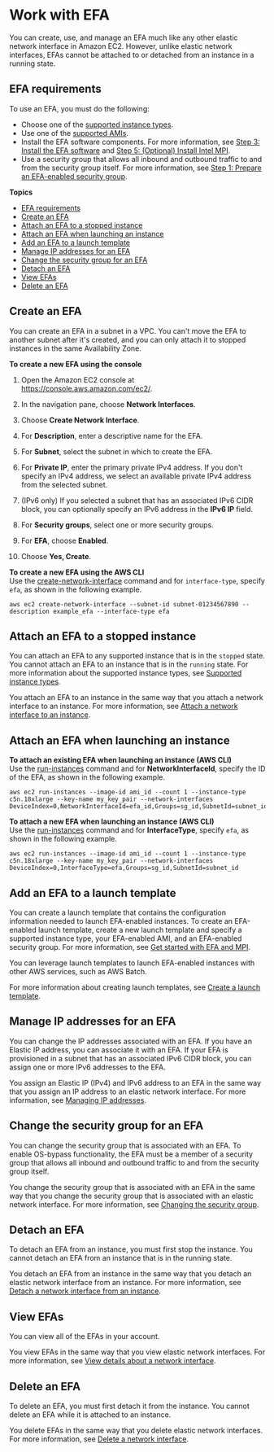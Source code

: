 # Work with EFA<a name="efa-working-with"></a>

You can create, use, and manage an EFA much like any other elastic network interface in Amazon EC2\. However, unlike elastic network interfaces, EFAs cannot be attached to or detached from an instance in a running state\.

## EFA requirements<a name="efa-reqs"></a>

To use an EFA, you must do the following:
+ Choose one of the [supported instance types](efa.md#efa-instance-types)\.
+ Use one of the [supported AMIs](efa.md#efa-amis)\.
+ Install the EFA software components\. For more information, see [Step 3: Install the EFA software](efa-start.md#efa-start-enable) and [Step 5: \(Optional\) Install Intel MPI](efa-start.md#efa-start-impi)\.
+ Use a security group that allows all inbound and outbound traffic to and from the security group itself\. For more information, see [Step 1: Prepare an EFA\-enabled security group](efa-start.md#efa-start-security)\.

**Topics**
+ [EFA requirements](#efa-reqs)
+ [Create an EFA](#efa-create)
+ [Attach an EFA to a stopped instance](#efa-attach)
+ [Attach an EFA when launching an instance](#efa-launch)
+ [Add an EFA to a launch template](#efa-launch-template)
+ [Manage IP addresses for an EFA](#efa-manage-ip-address)
+ [Change the security group for an EFA](#efa-security)
+ [Detach an EFA](#efa-detach)
+ [View EFAs](#efa-view)
+ [Delete an EFA](#efa-delete)

## Create an EFA<a name="efa-create"></a>

You can create an EFA in a subnet in a VPC\. You can't move the EFA to another subnet after it's created, and you can only attach it to stopped instances in the same Availability Zone\.

**To create a new EFA using the console**

1. Open the Amazon EC2 console at [https://console\.aws\.amazon\.com/ec2/](https://console.aws.amazon.com/ec2/)\.

1. In the navigation pane, choose **Network Interfaces**\.

1. Choose **Create Network Interface**\.

1. For **Description**, enter a descriptive name for the EFA\.

1. For **Subnet**, select the subnet in which to create the EFA\.

1. For **Private IP**, enter the primary private IPv4 address\. If you don't specify an IPv4 address, we select an available private IPv4 address from the selected subnet\.

1. \(IPv6 only\) If you selected a subnet that has an associated IPv6 CIDR block, you can optionally specify an IPv6 address in the **IPv6 IP** field\.

1. For **Security groups**, select one or more security groups\.

1. For **EFA**, choose **Enabled**\.

1. Choose **Yes, Create**\.

**To create a new EFA using the AWS CLI**  
Use the [create\-network\-interface](https://docs.aws.amazon.com/cli/latest/reference/ec2/create-network-interface.html) command and for `interface-type`, specify `efa`, as shown in the following example\.

```
aws ec2 create-network-interface --subnet-id subnet-01234567890 --description example_efa --interface-type efa
```

## Attach an EFA to a stopped instance<a name="efa-attach"></a>

You can attach an EFA to any supported instance that is in the `stopped` state\. You cannot attach an EFA to an instance that is in the `running` state\. For more information about the supported instance types, see [Supported instance types](efa.md#efa-instance-types)\.

You attach an EFA to an instance in the same way that you attach a network interface to an instance\. For more information, see [Attach a network interface to an instance](using-eni.md#attach_eni)\.

## Attach an EFA when launching an instance<a name="efa-launch"></a>

**To attach an existing EFA when launching an instance \(AWS CLI\)**  
Use the [run\-instances](https://docs.aws.amazon.com/cli/latest/reference/ec2/run-instances.html) command and for **NetworkInterfaceId**, specify the ID of the EFA, as shown in the following example\.

```
aws ec2 run-instances --image-id ami_id --count 1 --instance-type c5n.18xlarge --key-name my_key_pair --network-interfaces DeviceIndex=0,NetworkInterfaceId=efa_id,Groups=sg_id,SubnetId=subnet_id
```

**To attach a new EFA when launching an instance \(AWS CLI\)**  
Use the [run\-instances](https://docs.aws.amazon.com/cli/latest/reference/ec2/run-instances.html) command and for **InterfaceType**, specify `efa`, as shown in the following example\.

```
aws ec2 run-instances --image-id ami_id --count 1 --instance-type c5n.18xlarge --key-name my_key_pair --network-interfaces DeviceIndex=0,InterfaceType=efa,Groups=sg_id,SubnetId=subnet_id
```

## Add an EFA to a launch template<a name="efa-launch-template"></a>

You can create a launch template that contains the configuration information needed to launch EFA\-enabled instances\. To create an EFA\-enabled launch template, create a new launch template and specify a supported instance type, your EFA\-enabled AMI, and an EFA\-enabled security group\. For more information, see [Get started with EFA and MPI](efa-start.md)\.

You can leverage launch templates to launch EFA\-enabled instances with other AWS services, such as AWS Batch\.

For more information about creating launch templates, see [Create a launch template](ec2-launch-templates.md#create-launch-template)\.

## Manage IP addresses for an EFA<a name="efa-manage-ip-address"></a>

You can change the IP addresses associated with an EFA\. If you have an Elastic IP address, you can associate it with an EFA\. If your EFA is provisioned in a subnet that has an associated IPv6 CIDR block, you can assign one or more IPv6 addresses to the EFA\.

You assign an Elastic IP \(IPv4\) and IPv6 address to an EFA in the same way that you assign an IP address to an elastic network interface\. For more information, see [Managing IP addresses](using-eni.md#managing-network-interface-ip-addresses)\.

## Change the security group for an EFA<a name="efa-security"></a>

 You can change the security group that is associated with an EFA\. To enable OS\-bypass functionality, the EFA must be a member of a security group that allows all inbound and outbound traffic to and from the security group itself\.

You change the security group that is associated with an EFA in the same way that you change the security group that is associated with an elastic network interface\. For more information, see [Changing the security group](using-eni.md#modify-groups)\.

## Detach an EFA<a name="efa-detach"></a>

To detach an EFA from an instance, you must first stop the instance\. You cannot detach an EFA from an instance that is in the running state\.

You detach an EFA from an instance in the same way that you detach an elastic network interface from an instance\. For more information, see [Detach a network interface from an instance](using-eni.md#detach_eni)\.

## View EFAs<a name="efa-view"></a>

You can view all of the EFAs in your account\.

You view EFAs in the same way that you view elastic network interfaces\. For more information, see [View details about a network interface](using-eni.md#view_eni_details)\.

## Delete an EFA<a name="efa-delete"></a>

To delete an EFA, you must first detach it from the instance\. You cannot delete an EFA while it is attached to an instance\.

You delete EFAs in the same way that you delete elastic network interfaces\. For more information, see [Delete a network interface](using-eni.md#delete_eni)\.